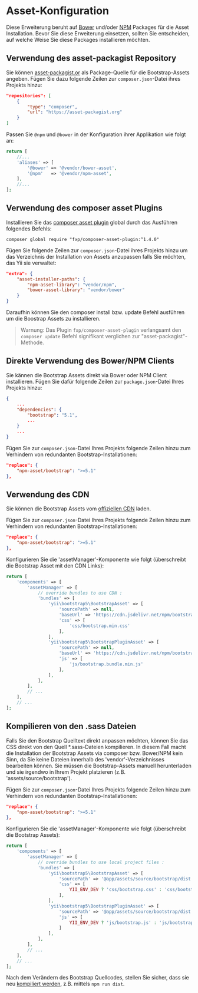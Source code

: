 Asset-Konfiguration
===================

Diese Erweiterung beruht auf [Bower](https://bower.io/) und/oder [NPM](https://www.npmjs.org/) Packages für die Asset Installation.
Bevor Sie diese Erweiterung einsetzen, sollten Sie entscheiden, auf welche Weise Sie diese Packages installieren möchten.

## Verwendung des asset-packagist Repository

Sie können [asset-packagist.or](https://asset-packagist.org) als Package-Quelle für die Bootstrap-Assets angeben.
Fügen Sie dazu folgende Zeilen zur `composer.json`-Datei ihres Projekts hinzu:

```json
"repositories": [
    {
        "type": "composer",
        "url": "https://asset-packagist.org"
    }
]
```

Passen Sie `@npm` und `@bower` in der Konfiguration ihrer Applikation wie folgt an:

```php
return [
    //...
    'aliases' => [
        '@bower' => '@vendor/bower-asset',
        '@npm'   => '@vendor/npm-asset',
    ],
    //...
];
```


## Verwendung des composer asset Plugins

Installieren Sie das [composer asset plugin](https://github.com/francoispluchino/composer-asset-plugin/) global durch das Ausführen folgendes Befehls: 

```
composer global require "fxp/composer-asset-plugin:^1.4.0"
```

Fügen Sie folgende Zeilen zur `composer.json`-Datei ihres Projekts hinzu um das Verzeichnis der Installation von Assets anzupassen
falls Sie möchten, das Yii sie verwaltet:

```json
"extra": {
    "asset-installer-paths": {
        "npm-asset-library": "vendor/npm",
        "bower-asset-library": "vendor/bower"
    }
}
```

Daraufhin können Sie den composer install bzw. update Befehl ausführen um die Boostrap Assets zu installieren.

> Warnung: Das Plugin `fxp/composer-asset-plugin` verlangsamt den `composer update` Befehl signifikant verglichen zur 
  "asset-packagist"-Methode.

## Direkte Verwendung des Bower/NPM Clients

Sie kännen die Bootstrap Assets direkt via Bower oder NPM Client installieren.
Fügen Sie dafür folgende Zeilen zur `package.json`-Datei Ihres Projekts hinzu:

```json
{
    ...
    "dependencies": {
        "bootstrap": "5.1",
        ...
    }
    ...
}
```

Fügen Sie zur `composer.json`-Datei Ihres Projekts folgende Zeilen hinzu zum Verhindern von redundanten Bootstrap-Installationen:

```json
"replace": {
    "npm-asset/bootstrap": ">=5.1"
},
```

## Verwendung des CDN

Sie können die Bootstrap Assets vom [offiziellen CDN](https://www.bootstrapcdn.com) laden.

Fügen Sie zur `composer.json`-Datei Ihres Projekts folgende Zeilen hinzu zum Verhindern von redundanten Bootstrap-Installationen:

```json
"replace": {
    "npm-asset/bootstrap": ">=5.1"
},
```

Konfigurieren Sie die 'assetManager'-Komponente wie folgt (überschreibt die Bootstrap Asset mit den CDN Links):

```php
return [
    'components' => [
        'assetManager' => [
            // override bundles to use CDN :
            'bundles' => [
                'yii\bootstrap5\BootstrapAsset' => [
                    'sourcePath' => null,
                    'baseUrl' => 'https://cdn.jsdelivr.net/npm/bootstrap@5.1/dist/',
                    'css' => [
                        'css/bootstrap.min.css'
                    ],
                ],
                'yii\bootstrap5\BootstrapPluginAsset' => [
                    'sourcePath' => null,
                    'baseUrl' => 'https://cdn.jsdelivr.net/npm/bootstrap@5.1/dist/',
                    'js' => [
                        'js/bootstrap.bundle.min.js'
                    ],
                ],
            ],
        ],
        // ...
    ],
    // ...
];
```


## Kompilieren von den .sass Dateien

Falls Sie den Bootstrap Quelltext direkt anpassen möchten, können Sie das CSS direkt von den Quell *.sass-Dateien kompilieren.
In diesem Fall macht die Installation der Bootstrap Assets via composer bzw. Bower/NPM kein Sinn, da Sie keine Dateien innerhalb 
des 'vendor'-Verzeichnisses bearbeiten können.
Sie müssen die Bootstrap-Assets manuell herunterladen und sie irgendwo in Ihrem Projekt platzieren (z.B. 'assets/source/bootstrap').

Fügen Sie zur `composer.json`-Datei Ihres Projekts folgende Zeilen hinzu zum Verhindern von redundanten Bootstrap-Installationen:

```json
"replace": {
    "npm-asset/bootstrap": ">=5.1"
},
```

Konfigurieren Sie die 'assetManager'-Komponente wie folgt (überschreibt die Bootstrap Assets):

```php
return [
    'components' => [
        'assetManager' => [
            // override bundles to use local project files :
            'bundles' => [
                'yii\bootstrap5\BootstrapAsset' => [
                    'sourcePath' => '@app/assets/source/bootstrap/dist',
                    'css' => [
                        YII_ENV_DEV ? 'css/bootstrap.css' : 'css/bootstrap.min.css',
                    ],
                ],
                'yii\bootstrap5\BootstrapPluginAsset' => [
                    'sourcePath' => '@app/assets/source/bootstrap/dist',
                    'js' => [
                        YII_ENV_DEV ? 'js/bootstrap.js' : 'js/bootstrap.min.js',
                    ]
                ],
            ],
        ],
        // ...
    ],
    // ...
];
```

Nach dem Verändern des Bootstrap Quellcodes, stellen Sie sicher, dass sie neu [kompiliert werden](https://getbootstrap.com/docs/5.1/getting-started/contribute/#using-npm-scripts), z.B. mittels `npm run dist`. 
